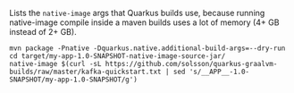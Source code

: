 
Lists the `native-image` args that Quarkus builds use,
because running native-image compile inside a maven builds uses a lot of memory
(4+ GB instead of 2+ GB).

```
mvn package -Pnative -Dquarkus.native.additional-build-args=--dry-run
cd target/my-app-1.0-SNAPSHOT-native-image-source-jar/
native-image $(curl -sL https://github.com/solsson/quarkus-graalvm-builds/raw/master/kafka-quickstart.txt | sed 's/__APP__-1.0-SNAPSHOT/my-app-1.0-SNAPSHOT/g')
```
